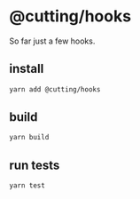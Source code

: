 # @cutting/hooks

So far just a few hooks.

## install 

```sh
yarn add @cutting/hooks
```

## build

```sh
yarn build
```

## run tests

```sh
yarn test
```

